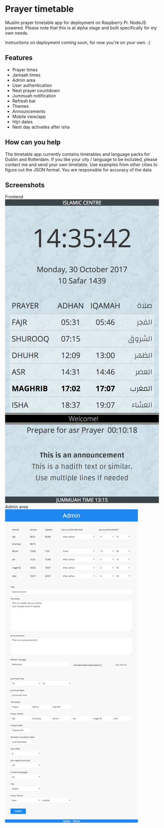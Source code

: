 # Prayer timetable

Muslim prayer timetable app for deployment on Raspberry Pi. NodeJS powered. Please note that this is at alpha stage and built specifically for my own needs.

Instructions on deployment coming soon, for now you're on your own. :)

## Features
* Prayer times
* Jamaah times
* Admin area
* User authentication
* Next prayer countdown
* Jummuah notification
* Refresh bar
* Themes
* Announcements
* Mobile view/app
* Hijri dates
* Next day activates after isha

## How can you help
The timetable app currently contains timetables and language packs for Dublin and Rotterdam. If you like your city / language to be included, please contact me and send your own timetable. Use examples from other cities to figure out the JSON format. You are responsible for accuracy of the data.

## Screenshots
Frontend
![Frontend](public/screenshots/screenshot1.png)
Admin area
![Admin area](public/screenshots/screenshot2.png)
